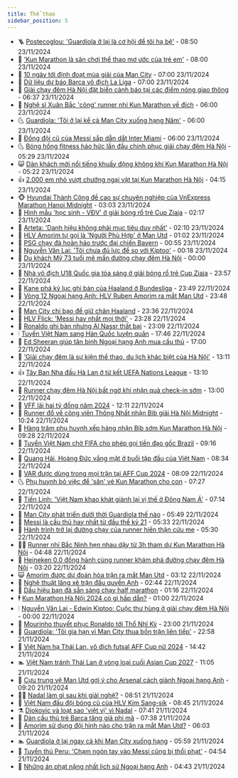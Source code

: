 ```yaml
---
title: Thể thao
sidebar_position: 5
---
```


<!-- vnexpress-the-thao:START -->
- 🪜 [Postecoglou: &#39;Guardiola ở lại là cơ hội để tôi hạ bệ&#39;](https://vnexpress.net/postecoglou-guardiola-o-lai-la-co-hoi-de-toi-ha-be-4819493.html) - 08:50 23/11/2024
- 🦩 [&#39;Kun Marathon là sân chơi thể thao mơ ước của trẻ em&#39;](https://vnexpress.net/kun-marathon-la-san-choi-the-thao-mo-uoc-cua-tre-em-4819509.html) - 08:00 23/11/2024
- 🧰 [10 ngày tới định đoạt mùa giải của Man City](https://vnexpress.net/10-ngay-toi-dinh-doat-mua-giai-cua-man-city-4819176.html) - 07:00 23/11/2024
- 🤗 [Dữ liệu dự báo Barca vô địch La Liga](https://vnexpress.net/du-lieu-du-bao-barca-vo-dich-la-liga-4819463.html) - 07:00 23/11/2024
- 🥳 [Giải chạy đêm Hà Nội đặt biển cảnh báo tại các điểm nóng giao thông](https://vnexpress.net/giai-chay-dem-ha-noi-dat-bien-canh-bao-tai-cac-diem-nong-giao-thong-4819502.html) - 06:37 23/11/2024
- 🦣 [Nghệ sĩ Xuân Bắc &#39;cõng&#39; runner nhí Kun Marathon về đích](https://vnexpress.net/nghe-si-xuan-bac-cong-runner-nhi-kun-marathon-ve-dich-4819478.html) - 06:00 23/11/2024
- 🌜 [Guardiola: &#39;Tôi ở lại kể cả Man City xuống hạng Năm&#39;](https://vnexpress.net/guardiola-toi-o-lai-ke-ca-man-city-xuong-hang-nam-4819432.html) - 06:00 23/11/2024
- 🫶 [Đồng đội cũ của Messi sắp dẫn dắt Inter Miami](https://vnexpress.net/dong-doi-cu-cua-messi-sap-dan-dat-inter-miami-4819416.html) - 06:00 23/11/2024
- 🌜 [Bóng hồng fitness háo hức lần đầu chinh phục giải chạy đêm Hà Nội](https://vnexpress.net/bong-hong-fitness-hao-huc-lan-dau-chinh-phuc-giai-chay-dem-ha-noi-4819499.html) - 05:29 23/11/2024
- 😺 [Dàn khách mời nổi tiếng khuấy động không khí Kun Marathon Hà Nội](https://vnexpress.net/dan-khach-moi-noi-tieng-khuay-dong-khong-khi-kun-marathon-ha-noi-4819485.html) - 05:22 23/11/2024
- 👍 [2.000 em nhỏ vượt chướng ngại vật tại Kun Marathon Hà Nội](https://vnexpress.net/2-000-em-nho-vuot-chuong-ngai-vat-tai-kun-marathon-ha-noi-4819430.html) - 04:15 23/11/2024
- 🐵 [Hyundai Thành Công đề cao sự chuyên nghiệp của VnExpress Marathon Hanoi Midnight](https://vnexpress.net/hyundai-thanh-cong-de-cao-su-chuyen-nghiep-cua-vnexpress-marathon-hanoi-midnight-4819417.html) - 03:03 23/11/2024
- 💫 [Hình mẫu &#39;học sinh - VĐV&#39; ở giải bóng rổ trẻ Cup Ziaja](https://vnexpress.net/hinh-mau-hoc-sinh-vdv-o-giai-bong-ro-tre-cup-ziaja-4819371.html) - 02:17 23/11/2024
- 🦆 [Arteta: &#39;Danh hiệu không phải mục tiêu duy nhất&#39;](https://vnexpress.net/arteta-danh-hieu-khong-phai-muc-tieu-duy-nhat-4819401.html) - 02:10 23/11/2024
- 🙉 [HLV Amorim tự gọi là &#39;Người Phù Hợp&#39; ở Man Utd](https://vnexpress.net/hlv-amorim-tu-goi-la-nguoi-phu-hop-o-man-utd-4819379.html) - 01:02 23/11/2024
- 📝 [PSG chạy đà hoàn hảo trước đại chiến Bayern](https://vnexpress.net/psg-chay-da-hoan-hao-truoc-dai-chien-bayern-4819389.html) - 00:55 23/11/2024
- 💯 [Nguyễn Văn Lai: &#39;Tôi chưa đủ lực để so với Kiptoo&#39;](https://vnexpress.net/nguyen-van-lai-toi-chua-du-luc-de-so-voi-kiptoo-4819308.html) - 00:18 23/11/2024
- 🌈 [Du khách Mỹ 73 tuổi mê mẩn đường chạy đêm Hà Nội](https://vnexpress.net/du-khach-my-73-tuoi-me-man-duong-chay-dem-ha-noi-4819201.html) - 00:00 23/11/2024
- 🦩 [Nhà vô địch U18 Quốc gia tỏa sáng ở giải bóng rổ trẻ Cup Ziaja](https://vnexpress.net/nha-vo-dich-u18-quoc-gia-toa-sang-o-giai-bong-ro-tre-cup-ziaja-4819367.html) - 23:57 22/11/2024
- 🐲 [Kane phá kỷ lục ghi bàn của Haaland ở Bundesliga](https://vnexpress.net/kane-pha-ky-luc-ghi-ban-cua-haaland-o-bundesliga-4819376.html) - 23:49 22/11/2024
- 🌁 [Vòng 12 Ngoại hạng Anh: HLV Ruben Amorim ra mắt Man Utd](https://vnexpress.net/vong-12-ngoai-hang-anh-hlv-ruben-amorim-ra-mat-man-utd-4819373.html) - 23:48 22/11/2024
- 💯 [Man City chi bạo để giữ chân Haaland](https://vnexpress.net/man-city-chi-bao-de-giu-chan-haaland-4819163.html) - 23:36 22/11/2024
- 🌝 [HLV Flick: &#39;Messi hay nhất mọi thời&#39;](https://vnexpress.net/hlv-flick-messi-hay-nhat-moi-thoi-4819361.html) - 23:28 22/11/2024
- 🤖 [Ronaldo ghi bàn nhưng Al Nassr thất bại](https://vnexpress.net/ronaldo-ghi-ban-nhung-al-nassr-that-bai-4819369.html) - 23:09 22/11/2024
- 🕯 [Tuyển Việt Nam sang Hàn Quốc luyện quân](https://vnexpress.net/tuyen-viet-nam-sang-han-quoc-luyen-quan-4819347.html) - 17:46 22/11/2024
- 🧰 [Ed Sheeran giúp tân binh Ngoại hạng Anh mua cầu thủ](https://vnexpress.net/ed-sheeran-giup-tan-binh-ngoai-hang-anh-mua-cau-thu-4819235.html) - 17:00 22/11/2024
- 🥳 [&#39;Giải chạy đêm là sự kiện thể thao, du lịch khác biệt của Hà Nội&#39;](https://vnexpress.net/giai-chay-dem-la-su-kien-the-thao-du-lich-khac-biet-cua-ha-noi-4819314.html) - 13:11 22/11/2024
- 👍 [Tây Ban Nha đấu Hà Lan ở tứ kết UEFA Nations League](https://vnexpress.net/tay-ban-nha-dau-ha-lan-o-tu-ket-uefa-nations-league-4819339.html) - 13:10 22/11/2024
- 💪 [Runner chạy đêm Hà Nội bất ngờ khi nhận quà check-in sớm](https://vnexpress.net/runner-chay-dem-ha-noi-bat-ngo-khi-nhan-qua-check-in-som-4819338.html) - 13:00 22/11/2024
- 👹 [VFF lãi hai tỷ đồng năm 2024](https://vnexpress.net/vff-lai-hai-ty-dong-nam-2024-4819323.html) - 12:11 22/11/2024
- 🧰 [Runner đổ về công viên Thống Nhất nhận Bib giải Hà Nội Midnight](https://vnexpress.net/runner-do-ve-cong-vien-thong-nhat-nhan-bib-giai-ha-noi-midnight-4819285.html) - 10:24 22/11/2024
- 🚀 [Hàng trăm phụ huynh xếp hàng nhận Bib sớm Kun Marathon Hà Nội](https://vnexpress.net/hang-tram-phu-huynh-xep-hang-nhan-bib-som-kun-marathon-ha-noi-4819240.html) - 09:28 22/11/2024
- 🎃 [Tuyển Việt Nam chờ FIFA cho phép gọi tiền đạo gốc Brazil](https://vnexpress.net/tuyen-viet-nam-cho-fifa-cho-phep-goi-tien-dao-goc-brazil-4819268.html) - 09:16 22/11/2024
- 🧰 [Quang Hải, Hoàng Đức vắng mặt ở buổi tập đầu của Việt Nam](https://vnexpress.net/quang-hai-hoang-duc-vang-mat-o-buoi-tap-dau-cua-viet-nam-4819207.html) - 08:34 22/11/2024
- 👀 [VAR được dùng trong mọi trận tại AFF Cup 2024](https://vnexpress.net/var-duoc-dung-trong-moi-tran-tai-aff-cup-2024-4813427.html) - 08:09 22/11/2024
- 🌜 [Phụ huynh bỏ việc để &#39;săn&#39; vé Kun Marathon cho con](https://vnexpress.net/phu-huynh-bo-viec-de-san-ve-kun-marathon-cho-con-4819068.html) - 07:27 22/11/2024
- 🫶 [Tiến Linh: &#39;Việt Nam khao khát giành lại vị thế ở Đông Nam Á&#39;](https://vnexpress.net/tien-linh-viet-nam-khao-khat-gianh-lai-vi-the-o-dong-nam-a-4819153.html) - 07:14 22/11/2024
- 🦄 [Man City phát triển dưới thời Guardiola thế nào](https://vnexpress.net/man-city-phat-trien-duoi-thoi-guardiola-the-nao-4819121.html) - 05:49 22/11/2024
- 🥳 [Messi là cầu thủ hay nhất từ đầu thế kỷ 21](https://vnexpress.net/messi-la-cau-thu-hay-nhat-tu-dau-the-ky-21-4819093.html) - 05:33 22/11/2024
- 🐲 [Hành trình trở lại đường chạy của runner hiến thận cứu mẹ](https://vnexpress.net/hanh-trinh-tro-lai-duong-chay-cua-runner-hien-than-cuu-me-4819035.html) - 05:30 22/11/2024
- 🧑‍🏫 [Runner nhí Bắc Ninh hẹn nhau dậy từ 3h tham dự Kun Marathon Hà Nội](https://vnexpress.net/runner-nhi-bac-ninh-hen-nhau-day-tu-3h-tham-du-kun-marathon-ha-noi-4819126.html) - 04:48 22/11/2024
- 🤔 [Heineken 0.0 đồng hành cùng runner khám phá đường chạy đêm Hà Nội](https://vnexpress.net/heineken-0-0-dong-hanh-cung-runner-kham-pha-duong-chay-dem-ha-noi-4818880.html) - 03:20 22/11/2024
- 😺 [Amorim được dự đoán hòa trận ra mắt Man Utd](https://vnexpress.net/amorim-duoc-du-doan-hoa-tran-ra-mat-man-utd-4819056.html) - 03:12 22/11/2024
- 💪 [Nghệ thuật lăng xê trận đấu quyền Anh](https://vnexpress.net/nghe-thuat-lang-xe-tran-dau-quyen-anh-4817763.html) - 02:44 22/11/2024
- 💼 [Dấu hiệu bạn đã sẵn sàng chạy half marathon](https://vnexpress.net/dau-hieu-ban-da-san-sang-chay-half-marathon-4818788.html) - 01:16 22/11/2024
- 🕴 [Kun Marathon Hà Nội 2024 có gì hấp dẫn?](https://vnexpress.net/kun-marathon-ha-noi-2024-co-gi-hap-dan-4818576.html) - 01:00 22/11/2024
- 🕯 [Nguyễn Văn Lai - Edwin Kiptoo: Cuộc thư hùng ở giải chạy đêm Hà Nội](https://vnexpress.net/nguyen-van-lai-edwin-kiptoo-cuoc-thu-hung-o-giai-chay-dem-ha-noi-4818812.html) - 00:00 22/11/2024
- 📝 [Mourinho thuyết phục Ronaldo tới Thổ Nhĩ Kỳ](https://vnexpress.net/mourinho-thuyet-phuc-ronaldo-toi-tho-nhi-ky-4818963.html) - 23:00 21/11/2024
- 🧐 [Guardiola: &#39;Tôi gia hạn vì Man City thua bốn trận liên tiếp&#39;](https://vnexpress.net/guardiola-toi-gia-han-vi-man-city-thua-bon-tran-lien-tiep-4818962.html) - 22:58 21/11/2024
- 🙉 [Việt Nam hạ Thái Lan, vô địch futsal AFF Cup nữ 2024](https://vnexpress.net/viet-nam-ha-thai-lan-vo-dich-futsal-aff-cup-nu-2024-4818931.html) - 14:42 21/11/2024
- 🏊 [Việt Nam tránh Thái Lan ở vòng loại cuối Asian Cup 2027](https://vnexpress.net/viet-nam-tranh-thai-lan-o-vong-loai-cuoi-asian-cup-2027-4818887.html) - 11:05 21/11/2024
- 🌊 [Cựu trung vệ Man Utd gợi ý cho Arsenal cách giành Ngoại hạng Anh](https://vnexpress.net/cuu-trung-ve-man-utd-goi-y-cho-arsenal-cach-gianh-ngoai-hang-anh-4818718.html) - 09:20 21/11/2024
- 👨‍🏫 [Nadal làm gì sau khi giải nghệ?](https://vnexpress.net/nadal-lam-gi-sau-khi-giai-nghe-4818789.html) - 08:51 21/11/2024
- 🥷 [Việt Nam đấu đội bóng cũ của HLV Kim Sang-sik](https://vnexpress.net/viet-nam-dau-doi-bong-cu-cua-hlv-kim-sang-sik-4818806.html) - 08:45 21/11/2024
- ⚗️ [Djokovic và loạt sao &#39;việt vị&#39; vì Nadal](https://vnexpress.net/djokovic-va-loat-sao-viet-vi-vi-nadal-4818764.html) - 07:41 21/11/2024
- 🌮 [Dàn cầu thủ trẻ Barca tăng giá phi mã](https://vnexpress.net/dan-cau-thu-tre-barca-tang-gia-phi-ma-4818696.html) - 07:38 21/11/2024
- 🤩 [Amorim sử dụng đội hình nào cho trận ra mắt Man Utd?](https://vnexpress.net/amorim-su-dung-doi-hinh-nao-cho-tran-ra-mat-man-utd-4818624.html) - 06:03 21/11/2024
- 🏊 [Guardiola ở lại ngay cả khi Man City xuống hạng](https://vnexpress.net/guardiola-o-lai-ngay-ca-khi-man-city-xuong-hang-4818701.html) - 05:59 21/11/2024
- 🐎 [Tuyển thủ Peru: &#39;Chạm ngón tay vào Messi cũng bị thổi phạt&#39;](https://vnexpress.net/tuyen-thu-peru-cham-ngon-tay-vao-messi-cung-bi-thoi-phat-4818510.html) - 04:54 21/11/2024
- 💫 [Những án phạt nặng nhất lịch sử Ngoại hạng Anh](https://vnexpress.net/nhung-an-phat-nang-nhat-lich-su-ngoai-hang-anh-4818568.html) - 04:43 21/11/2024<!-- vnexpress-the-thao:END -->
